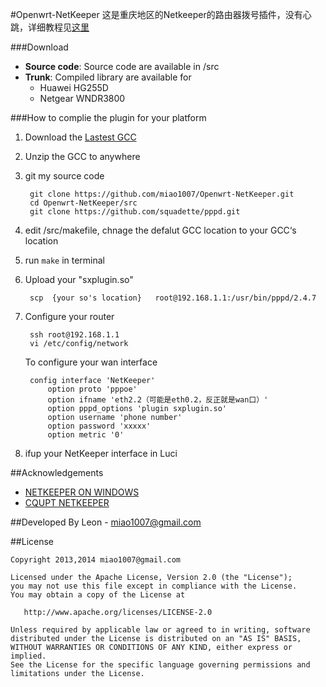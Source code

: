 #Openwrt-NetKeeper
这是重庆地区的Netkeeper的路由器拨号插件，没有心跳，详细教程见[这里](http://www.right.com.cn/forum/thread-141979-1-1.html)

###Download
* **Source code**:
	Source code are available in /src
* **Trunk**: Compiled library are available for
	* Huawei HG255D
	* Netgear WNDR3800


###How to complie the plugin for your platform
1. Download the [Lastest GCC](http://downloads.openwrt.org/snapshots/trunk/)

2. Unzip the GCC to anywhere

3. git my source code

		git clone https://github.com/miao1007/Openwrt-NetKeeper.git
		cd Openwrt-NetKeeper/src
		git clone https://github.com/squadette/pppd.git
		
4. edit /src/makefile, chnage the defalut GCC location to your GCC‘s location

5. run `make` in terminal

3. Upload your "sxplugin.so"

		scp  {your so's location}   root@192.168.1.1:/usr/bin/pppd/2.4.7

4. Configure your router

		ssh root@192.168.1.1
		vi /etc/config/network


	To configure your wan interface
	
		config interface 'NetKeeper'
        	option proto 'pppoe'
        	option ifname 'eth2.2（可能是eth0.2，反正就是wan口）'
        	option pppd_options 'plugin sxplugin.so'
        	option username 'phone number'
        	option password 'xxxxx'
        	option metric '0'
    
    

5. ifup your NetKeeper interface in Luci

##Acknowledgements
* [NETKEEPER ON WINDOWS](http://www.purpleroc.com/html/507231.html)
* [CQUPT NETKEEPER](http://bbs.cqupt.edu.cn/nForum/#!article/Unix_Linux/13624)

##Developed By
Leon - miao1007@gmail.com

##License

    Copyright 2013,2014 miao1007@gmail.com

    Licensed under the Apache License, Version 2.0 (the "License");
    you may not use this file except in compliance with the License.
    You may obtain a copy of the License at

       http://www.apache.org/licenses/LICENSE-2.0

    Unless required by applicable law or agreed to in writing, software
    distributed under the License is distributed on an "AS IS" BASIS,
    WITHOUT WARRANTIES OR CONDITIONS OF ANY KIND, either express or implied.
    See the License for the specific language governing permissions and
    limitations under the License.
